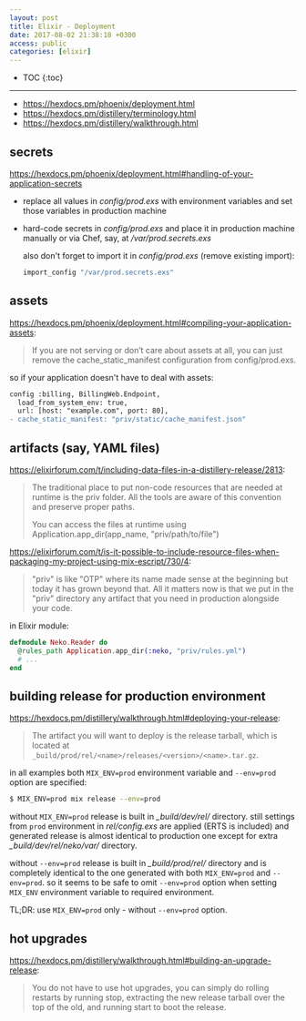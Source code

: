 ```yaml
---
layout: post
title: Elixir - Deployment
date: 2017-08-02 21:38:18 +0300
access: public
categories: [elixir]
---
```


<!-- more -->

* TOC
{:toc}
<hr>

- <https://hexdocs.pm/phoenix/deployment.html>
- <https://hexdocs.pm/distillery/terminology.html>
- <https://hexdocs.pm/distillery/walkthrough.html>

## secrets

<https://hexdocs.pm/phoenix/deployment.html#handling-of-your-application-secrets>

- replace all values in _config/prod.exs_ with environment variables and set
  those variables in production machine
- hard-code secrets in _config/prod.exs_ and place it in production machine
  manually or via Chef, say, at _/var/prod.secrets.exs_

  also don't forget to import it in _config/prod.exs_ (remove existing import):

  ```elixir
  import_config "/var/prod.secrets.exs"
  ```

## assets

<https://hexdocs.pm/phoenix/deployment.html#compiling-your-application-assets>:

> If you are not serving or don’t care about assets at all, you can just remove
> the cache_static_manifest configuration from config/prod.exs.

so if your application doesn't have to deal with assets:

```diff
config :billing, BillingWeb.Endpoint,
  load_from_system_env: true,
  url: [host: "example.com", port: 80],
- cache_static_manifest: "priv/static/cache_manifest.json"
```

## artifacts (say, YAML files)

<https://elixirforum.com/t/including-data-files-in-a-distillery-release/2813>:

> The traditional place to put non-code resources that are needed at runtime is the
> priv folder. All the tools are aware of this convention and preserve proper paths.
>
> You can access the files at runtime using Application.app_dir(app_name, "priv/path/to/file")

<https://elixirforum.com/t/is-it-possible-to-include-resource-files-when-packaging-my-project-using-mix-escript/730/4>:

> "priv" is like "OTP" where its name made sense at the beginning but today
> it has grown beyond that. All it matters now is that we put in the "priv"
> directory any artifact that you need in production alongside your code.

in Elixir module:

```elixir
defmodule Neko.Reader do
  @rules_path Application.app_dir(:neko, "priv/rules.yml")
  # ...
end
```

## building release for production environment

<https://hexdocs.pm/distillery/walkthrough.html#deploying-your-release>:

> The artifact you will want to deploy is the release tarball, which is
> located at `_build/prod/rel/<name>/releases/<version>/<name>.tar.gz`.

in all examples both `MIX_ENV=prod` environment variable and `--env=prod` option
are specified:

```sh
$ MIX_ENV=prod mix release --env=prod
```

without `MIX_ENV=prod` release is built in _\_build/dev/rel/_ directory.
still settings from `prod` environment in _rel/config.exs_ are applied
(ERTS is included) and generated release is almost identical to production
one except for extra _\_build/dev/rel/neko/var/_ directory.

without `--env=prod` release is built in _\_build/prod/rel/_ directory and
is completely identical to the one generated with both `MIX_ENV=prod` and
`--env=prod`. so it seems to be safe to omit `--env=prod` option when setting
`MIX_ENV` environment variable to required environment.

TL;DR: use `MIX_ENV=prod` only - without `--env=prod` option.

## hot upgrades

<https://hexdocs.pm/distillery/walkthrough.html#building-an-upgrade-release>:

> You do not have to use hot upgrades, you can simply do rolling restarts by
> running stop, extracting the new release tarball over the top of the old,
> and running start to boot the release.

